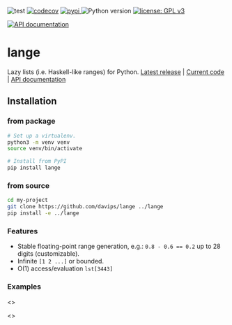 ![test](https://github.com/davips/lange/workflows/test/badge.svg)
[![codecov](https://codecov.io/gh/davips/lange/branch/main/graph/badge.svg)](https://codecov.io/gh/davips/lange)
<a href="https://pypi.org/project/lange">
<img src="https://img.shields.io/pypi/v/lange.svg?label=release&color=blue&style=flat-square" alt="pypi">
</a>
![Python version](https://img.shields.io/badge/python-3.8...-blue.svg)
[![license: GPL v3](https://img.shields.io/badge/License-GPLv3-blue.svg)](https://www.gnu.org/licenses/gpl-3.0)

<!--- [![DOI](https://zenodo.org/badge/DOI/10.5281/zenodo.5501845.svg)](https://doi.org/10.5281/zenodo.5501845) --->
<!--- [![arXiv](https://img.shields.io/badge/arXiv-2109.06028-b31b1b.svg?style=flat-square)](https://arxiv.org/abs/2109.06028) --->
[![API documentation](https://img.shields.io/badge/doc-API%20%28auto%29-a0a0a0.svg)](https://davips.github.io/lange)

# lange
Lazy lists (i.e. Haskell-like ranges) for Python.
[Latest release](https://pypi.org/project/lange) |
[Current code](https://github.com/davips/lange) |
[API documentation](https://davips.github.io/lange)

## Installation
### from package
```bash
# Set up a virtualenv. 
python3 -m venv venv
source venv/bin/activate

# Install from PyPI
pip install lange
```

### from source
```bash
cd my-project
git clone https://github.com/davips/lange ../lange
pip install -e ../lange
```


### Features
 * Stable floating-point range generation, e.g.: `0.8 - 0.6 == 0.2` up to 28 digits (customizable).
 * Infinite `[1 2 ...]` or bounded.
 * O(1) access/evaluation `lst[3443]`


### Examples

<<ap>>

<<gp>>
